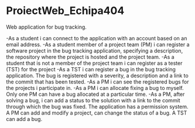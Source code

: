# ProiectWeb_Echipa404
Web application for bug tracking.


-As a student i can connect to the application with an account based on an email address.
-As a student member of a project team (PM) i can register a software project in the bug tracking application, specifying a description, the repository where the project is hosted and the project team.
-As a student that is not a member of the project team i can register as a tester (TST) for the project
-As a TST i can register a bug in the bug tracking application. The bug is registered with a severity, a description and a link to the commit that has been tested.
-As a PM i can see the registered bugs for the projects i participate in.
-As a PM i can allocate fixing a bug to myself. Only one PM can have a bug allocated at a particular time.
-As a PM, after solving a bug, i can add a status to the solution with a link to the commit through which the bug was fixed.
The application has  a permission system. A PM can add and modify a project, can change the status of a bug. A TST can add a bug.

